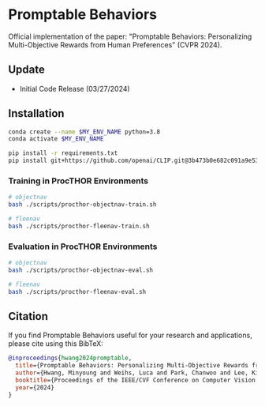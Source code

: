 # Promptable Behaviors

Official implementation of the paper: "Promptable Behaviors: Personalizing Multi-Objective Rewards from Human Preferences" (CVPR 2024).

## Update

- Initial Code Release (03/27/2024)

## Installation

```bash
conda create --name $MY_ENV_NAME python=3.8
conda activate $MY_ENV_NAME

pip install -r requirements.txt
pip install git+https://github.com/openai/CLIP.git@3b473b0e682c091a9e53623eebc1ca1657385717
```

### Training in ProcTHOR Environments
```bash
# objectnav
bash ./scripts/procthor-objectnav-train.sh

# fleenav
bash ./scripts/procthor-fleenav-train.sh
```

### Evaluation in ProcTHOR Environments
```bash
# objectnav
bash ./scripts/procthor-objectnav-eval.sh

# fleenav
bash ./scripts/procthor-fleenav-eval.sh
```

## Citation

If you find Promptable Behaviors useful for your research and applications, please cite using this BibTeX:
```bibtex
@inproceedings{hwang2024promptable,
  title={Promptable Behaviors: Personalizing Multi-Objective Rewards from Human Preferences},
  author={Hwang, Minyoung and Weihs, Luca and Park, Chanwoo and Lee, Kimin and Kembhavi, Aniruddha and Ehsani, Kiana},
  booktitle={Proceedings of the IEEE/CVF Conference on Computer Vision and Pattern Recognition},
  year={2024}
}
```

